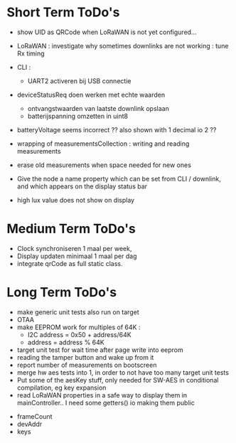 # Short Term ToDo's
* show UID as QRCode when LoRaWAN is not yet configured...
* LoRaWAN : investigate why sometimes downlinks are not working : tune Rx timing
* CLI : 
  - UART2 activeren bij USB connectie


* deviceStatusReq doen werken met echte waarden
  - ontvangstwaarden van laatste downlink opslaan
  - batterijspanning omzetten in uint8
* batteryVoltage seems incorrect ?? also shown with 1 decimal io 2 ??
* wrapping of measurementsCollection : writing and reading measurements
* erase old measurements when space needed for new ones
* Give the node a name property which can be set from CLI / downlink, and which appears on the display status bar
* high lux value does not show on display




# Medium Term ToDo's
* Clock synchroniseren 1 maal per week,
* Display updaten minimaal 1 maal per dag
* integrate qrCode as full static class. 





# Long Term ToDo's
* make generic unit tests also run on target
* OTAA
* make EEPROM work for multiples of 64K : 
  - I2C address = 0x50 + address/64K
  - address = address % 64K
* target unit test for wait time after page write into eeprom
* reading the tamper button and wake up from it
* report number of measurements on bootscreen
* merge hw aes tests into 1, in order to not have too many target unit tests
* Put some of the aesKey stuff, only needed for SW-AES in conditional compilation, eg key expansion
* read LoRaWAN properties in a safe way to display them in mainController.. I need some getters() io making them public
 - frameCount
 - devAddr
 - keys
